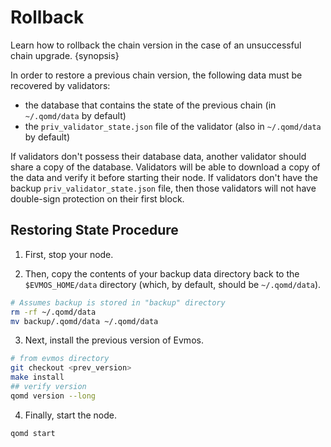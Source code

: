 <!--
order: 6
-->

# Rollback

Learn how to rollback the chain version in the case of an unsuccessful chain upgrade. {synopsis}

In order to restore a previous chain version, the following data must be recovered by validators:

- the database that contains the state of the previous chain (in `~/.qomd/data` by default)
- the `priv_validator_state.json` file of the validator (also in `~/.qomd/data` by default)

If validators don't possess their database data, another validator should share a copy of the database. Validators will be able to download a copy of the data and verify it before starting their node. If validators don't have the backup `priv_validator_state.json` file, then those validators will not have double-sign protection on their first block.

## Restoring State Procedure

1. First, stop your node.

2. Then, copy the contents of your backup data directory back to the `$EVMOS_HOME/data` directory (which, by default, should be `~/.qomd/data`).

```bash
# Assumes backup is stored in "backup" directory
rm -rf ~/.qomd/data
mv backup/.qomd/data ~/.qomd/data
```

3. Next, install the previous version of Evmos.

```bash
# from evmos directory
git checkout <prev_version>
make install
## verify version
qomd version --long
```

4. Finally, start the node.

```bash
qomd start
```
